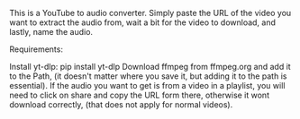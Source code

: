 This is a YouTube to audio converter.
Simply paste the URL of the video you want to extract the audio from,
wait a bit for the video to download, and lastly, name the audio.

Requirements:

Install yt-dlp: pip install yt-dlp
Download ffmpeg from ffmpeg.org and add it to the Path,
(it doesn't matter where you save it, but adding it to the path is essential).
If the audio you want to get is from a video in a playlist, 
you will need to click on share and copy the URL form there, 
otherwise it wont download correctly, (that does not apply for normal videos).
